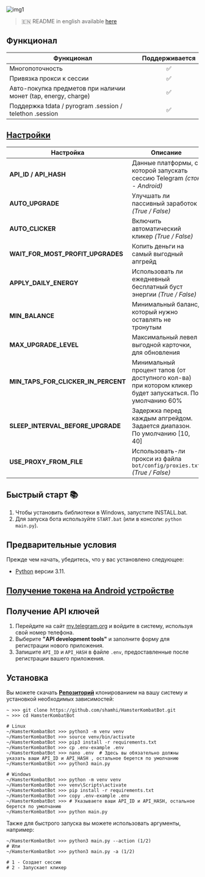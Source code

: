 ![img1](.github/images/demo.png)

> 🇪🇳 README in english available [here](README-EN.md)

## Функционал  
| Функционал                                                     | Поддерживается  |
|----------------------------------------------------------------|:---------------:|
| Многопоточность                                                |        ✅        |
| Привязка прокси к сессии                                       |        ✅        |
| Авто-покупка предметов при наличии монет (tap, energy, charge) |        ✅        |
| Поддержка tdata / pyrogram .session / telethon .session        |        ✅        |


## [Настройки](https://github.com/shamhi/HamsterKombatBot/blob/main/.env-example)
| Настройка                             | Описание                                                                                                |
|---------------------------------------|---------------------------------------------------------------------------------------------------------|
| **API_ID / API_HASH**                 | Данные платформы, с которой запускать сессию Telegram _(сток - Android)_                                |
| **AUTO_UPGRADE**                      | Улучшать ли пассивный заработок _(True / False)_                                                        |
| **AUTO_CLICKER**                      | Включить автоматический кликер _(True / False)_                                                         |
| **WAIT_FOR_MOST_PROFIT_UPGRADES**     | Копить деньги на самый выгодный апгрейд                                                                 |
| **APPLY_DAILY_ENERGY**                | Использовать ли ежедневный бесплатный буст энергии _(True / False)_                                     |
| **MIN_BALANCE**                       | Минимальный баланс, который нужно оставлять не тронутым                                                 |
| **MAX_UPGRADE_LEVEL**                 | Максимальный левел выгодной карточки, для обновления                                                    |
| **MIN_TAPS_FOR_CLICKER_IN_PERCENT**   | Минимальный процент тапов (от доступного кол-ва) при котором кликер будет запускаться. По умолчанию 60% |
| **SLEEP_INTERVAL_BEFORE_UPGRADE**     | Задержка перед каждым апгрейдом. Задается диапазон. По умолчанию [10, 40]                               |
| **USE_PROXY_FROM_FILE**               | Использовать-ли прокси из файла `bot/config/proxies.txt` _(True / False)_                               |

## Быстрый старт 📚
1. Чтобы установить библиотеки в Windows, запустите INSTALL.bat.
2. Для запуска бота используйте `START.bat` (или в консоли: `python main.py`).

## Предварительные условия
Прежде чем начать, убедитесь, что у вас установлено следующее:
- [Python](https://www.python.org/downloads/) версии 3.11.

## [Получение токена на Android устройстве](docs/android-auth-info-extraction-guide.md)

## Получение API ключей
1. Перейдите на сайт [my.telegram.org](https://my.telegram.org) и войдите в систему, используя свой номер телефона.
2. Выберите **"API development tools"** и заполните форму для регистрации нового приложения.
3. Запишите `API_ID` и `API_HASH` в файле `.env`, предоставленные после регистрации вашего приложения.

## Установка
Вы можете скачать [**Репозиторий**](https://github.com/shamhi/HamsterKombatBot) клонированием на вашу систему и установкой необходимых зависимостей:
```shell
~ >>> git clone https://github.com/shamhi/HamsterKombatBot.git 
~ >>> cd HamsterKombatBot

# Linux
~/HamsterKombatBot >>> python3 -m venv venv
~/HamsterKombatBot >>> source venv/bin/activate
~/HamsterKombatBot >>> pip3 install -r requirements.txt
~/HamsterKombatBot >>> cp .env-example .env
~/HamsterKombatBot >>> nano .env  # Здесь вы обязательно должны указать ваши API_ID и API_HASH , остальное берется по умолчанию
~/HamsterKombatBot >>> python3 main.py

# Windows
~/HamsterKombatBot >>> python -m venv venv
~/HamsterKombatBot >>> venv\Scripts\activate
~/HamsterKombatBot >>> pip install -r requirements.txt
~/HamsterKombatBot >>> copy .env-example .env
~/HamsterKombatBot >>> # Указываете ваши API_ID и API_HASH, остальное берется по умолчанию
~/HamsterKombatBot >>> python main.py
```

Также для быстрого запуска вы можете использовать аргументы, например:
```shell
~/HamsterKombatBot >>> python3 main.py --action (1/2)
# Или
~/HamsterKombatBot >>> python3 main.py -a (1/2)

# 1 - Создает сессию
# 2 - Запускает кликер
```
